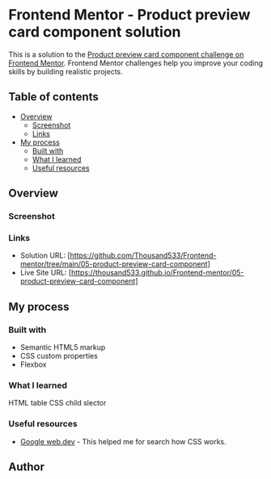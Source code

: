 # Frontend Mentor - Product preview card component solution

This is a solution to the [Product preview card component challenge on Frontend Mentor](https://www.frontendmentor.io/challenges/product-preview-card-component-GO7UmttRfa). Frontend Mentor challenges help you improve your coding skills by building realistic projects. 

## Table of contents

- [Overview](#overview)
  - [Screenshot](#screenshot)
  - [Links](#links)
- [My process](#my-process)
  - [Built with](#built-with)
  - [What I learned](#what-i-learned)
  - [Useful resources](#useful-resources)

## Overview

### Screenshot

### Links

- Solution URL: [https://github.com/Thousand533/Frontend-mentor/tree/main/05-product-preview-card-component]
- Live Site URL: [https://thousand533.github.io/Frontend-mentor/05-product-preview-card-component]

## My process

### Built with

- Semantic HTML5 markup
- CSS custom properties
- Flexbox

### What I learned

HTML table 
CSS child slector

### Useful resources

- [Google web.dev](https://web.dev/learn/css) - This helped me for search how CSS works.


## Author



